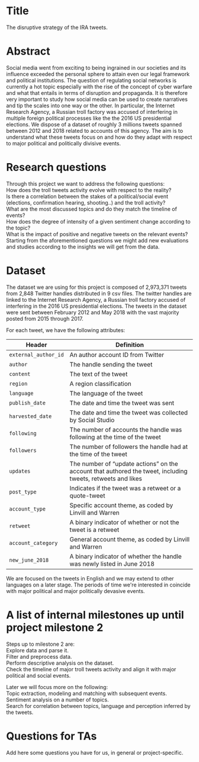 # Title
The disruptive strategy of the IRA tweets.  

# Abstract
Social media went from exciting to being ingrained in our societies and its influence exceeded the personal sphere to attain even our legal framework and political institutions. The question of regulating social networks is currently a hot topic especially with the rise of the concept of cyber warfare and what that entails in terms of disruption and propaganda. It is therefore very important to study how social media can be used to create narratives and tip the scales into one way or the other. In particular, the Internet Research Agency, a Russian troll factory was accused of interfering in multiple foreign political processes like the the 2016 US presidential elections. We dispose of a dataset of roughly 3 millions tweets spanned between 2012 and 2018 related to accounts of this agency. The aim is to understand what these tweets focus on and how do they adapt with respect to major political and politically divisive events.   

# Research questions
Through this project we want to address the following questions:  
How does the troll tweets activity evolve with respect to the reality?  
Is there a correlation between the stakes of a political/social event (elections, confirmation hearing, shooting..) and the troll activity?  
What are the most discussed topics and do they match the timeline of events?  
How does the degree of intensity of a given sentiment change according to the topic?  
What is the impact of positive and negative tweets on the relevant events?  
Starting from the aforementioned questions we might add new evaluations and studies according to the insights we will get from the data.

# Dataset
The dataset we are using for this project is composed of 2,973,371 tweets from 2,848 Twitter handles distributed in 9 csv files. The twitter handles are linked to the Internet Research Agency, a Russian troll factory accused of interfering in the 2016 US presidential elections. The tweets in the dataset were sent between February 2012 and May 2018 with the vast majority posted from 2015 through 2017.

For each tweet, we have the following attributes:

Header | Definition
---|---------
`external_author_id` | An author account ID from Twitter 
`author` | The handle sending the tweet
`content` | The text of the tweet
`region` | A region classification
`language` | The language of the tweet
`publish_date` | The date and time the tweet was sent
`harvested_date` | The date and time the tweet was collected by Social Studio
`following` | The number of accounts the handle was following at the time of the tweet
`followers` | The number of followers the handle had at the time of the tweet
`updates` | The number of “update actions” on the account that authored the tweet, including tweets, retweets and likes
`post_type` | Indicates if the tweet was a retweet or a quote-tweet
`account_type` | Specific account theme, as coded by Linvill and Warren
`retweet` | A binary indicator of whether or not the tweet is a retweet
`account_category` | General account theme, as coded by Linvill and Warren
`new_june_2018` | A binary indicator of whether the handle was newly listed in June 2018

We are focused on the tweets in English and we may extend to other languages on a later stage. The periods of time we're interested in coincide with major political and major politically devasive events.


# A list of internal milestones up until project milestone 2
Steps up to milestone 2 are:  
Explore data and parse it.    
Filter and preprocess data.    
Perform descriptive analysis on the dataset.  
Check the timeline of major troll tweets activity and align it with major political and social events.  

Later we will focus more on the following:  
Topic extraction, modeling and matching with subsequent events.  
Sentiment analysis on a number of topics.  
Search for correlation between topics, language and perception inferred by the tweets.  

# Questions for TAs
Add here some questions you have for us, in general or project-specific.
